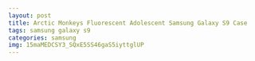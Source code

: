 ```yaml
---
layout: post
title: Arctic Monkeys Fluorescent Adolescent Samsung Galaxy S9 Case
tags: samsung galaxy s9
categories: samsung
img: 15maMEDCSY3_SQxE5SS46gaS5iyttglUP
---
```

